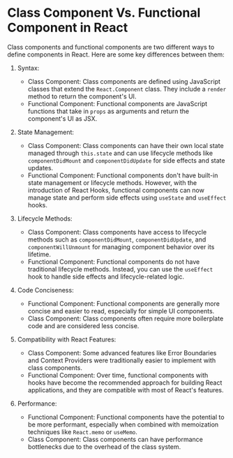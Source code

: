 # Class Component Vs.  Functional Component in React

Class components and functional components are two different ways to define components in React. Here are some key differences between them:

1. Syntax:
   - Class Component: Class components are defined using JavaScript classes that extend the `React.Component` class. They include a `render` method to return the component's UI.
   - Functional Component: Functional components are JavaScript functions that take in `props` as arguments and return the component's UI as JSX.

2. State Management:
   - Class Component: Class components can have their own local state managed through `this.state` and can use lifecycle methods like `componentDidMount` and `componentDidUpdate` for side effects and state updates.
   - Functional Component: Functional components don't have built-in state management or lifecycle methods. However, with the introduction of React Hooks, functional components can now manage state and perform side effects using `useState` and `useEffect` hooks.

3. Lifecycle Methods:
   - Class Component: Class components have access to lifecycle methods such as `componentDidMount`, `componentDidUpdate`, and `componentWillUnmount` for managing component behavior over its lifetime.
   - Functional Component: Functional components do not have traditional lifecycle methods. Instead, you can use the `useEffect` hook to handle side effects and lifecycle-related logic.

4. Code Conciseness:
   - Functional Component: Functional components are generally more concise and easier to read, especially for simple UI components.
   - Class Component: Class components often require more boilerplate code and are considered less concise.

5. Compatibility with React Features:
   - Class Component: Some advanced features like Error Boundaries and Context Providers were traditionally easier to implement with class components.
   - Functional Component: Over time, functional components with hooks have become the recommended approach for building React applications, and they are compatible with most of React's features.

6. Performance:
   - Functional Component: Functional components have the potential to be more performant, especially when combined with memoization techniques like `React.memo` or `useMemo`.
   - Class Component: Class components can have performance bottlenecks due to the overhead of the class system.

